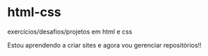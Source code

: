 # html-css
 exercícios/desafios/projetos em html e css

Estou aprendendo a criar sites e agora vou gerenciar repositórios!!